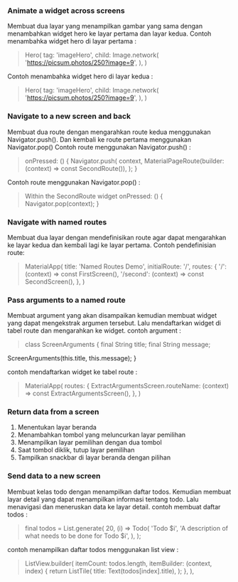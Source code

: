 ### Animate a widget across screens
Membuat dua layar yang menampilkan gambar yang sama dengan menambahkan widget hero ke layar pertama dan layar kedua. 
Contoh menambahka widget hero di layar pertama :
> Hero(
  tag: 'imageHero',
  child: Image.network(
    'https://picsum.photos/250?image=9',
  ),
)

Contoh menambahka widget hero di layar kedua :
> Hero(
  tag: 'imageHero',
  child: Image.network(
    'https://picsum.photos/250?image=9',
  ),
)

### Navigate to a new screen and back
Membuat dua route dengan mengarahkan route kedua menggunakan Navigator.push(). Dan kembali ke route pertama menggunakan Navigator.pop()
Contoh route menggunakan Navigator.push() :
> onPressed: () {
  Navigator.push(
    context,
    MaterialPageRoute(builder: (context) => const SecondRoute()),
  );
}

Contoh route menggunakan Navigator.pop() :
> Within the SecondRoute widget
onPressed: () {
  Navigator.pop(context);
}

### Navigate with named routes
Membuat dua layar dengan mendefinisikan route agar dapat mengarahkan ke layar kedua dan kembali lagi ke layar pertama.
Contoh pendefinisian route:
> MaterialApp(
  title: 'Named Routes Demo',
  initialRoute: '/',
  routes: {
    '/': (context) => const FirstScreen(),
    '/second': (context) => const SecondScreen(),
  },
)

### Pass arguments to a named route
Membuat argument yang akan disampaikan kemudian membuat widget yang dapat mengekstrak argumen tersebut. Lalu mendaftarkan widget di tabel route dan mengarahkan ke widget.
contoh argument :
> class ScreenArguments {
  final String title;
  final String message;

  ScreenArguments(this.title, this.message);
}

contoh mendaftarkan widget ke tabel route : 
> MaterialApp(
  routes: {
    ExtractArgumentsScreen.routeName: (context) =>
        const ExtractArgumentsScreen(),
  },
)

### Return data from a screen
1. Menentukan layar beranda
2. Menambahkan tombol yang meluncurkan layar pemilihan
3. Menampilkan layar pemilihan dengan dua tombol
4. Saat tombol diklik, tutup layar pemilihan
5. Tampilkan snackbar di layar beranda dengan pilihan

### Send data to a new screen
Membuat kelas todo dengan menampilkan daftar todos. Kemudian membuat layar detail yang dapat menampilkan informasi tentang todo. Lalu menavigasi dan meneruskan data ke layar detail.
contoh membuat daftar todos : 
> final todos = List.generate(
  20,
  (i) => Todo(
    'Todo $i',
    'A description of what needs to be done for Todo $i',
  ),
);

contoh menampilkan daftar todos menggunakan list view : 
>ListView.builder(
  itemCount: todos.length,
  itemBuilder: (context, index) {
    return ListTile(
      title: Text(todos[index].title),
    );
  },
),